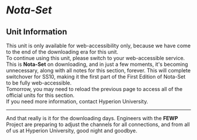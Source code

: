 <link href="style.css" rel="stylesheet"></link>

# ***Nota-Set***
## Unit Information

This unit is only available for web-accessibility only, because we have come to the end of the downloading era for this unit.  
To continue using this unit, please switch to your web-accessible service. This is **Nota-Set** on downloading, and in just a few moments, it's becoming unnecessary, along with all notes for this section, forever. This will complete switchover for SS10, making it the first part of the First Edition of Nota-Set to be fully web-accessible.  
Tomorrow, you may need to reload the previous page to access all of the official units for this section.  
If you need more information, contact Hyperion University.

---

And that really is it for the downloading days. Engineers with the **FEWP** Project are preparing to adjust the channels for all connections, and from all of us at Hyperion University, good night and goodbye.